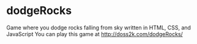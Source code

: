 # dodgeRocks
Game where you dodge rocks falling from sky written in HTML, CSS, and JavaScript
You can play this game at http://doss2k.com/dodgeRocks/
